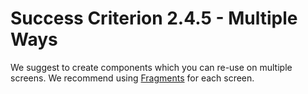 # Success Criterion 2.4.5 - Multiple Ways

We suggest to create components which you can re-use on multiple screens. We recommend using [Fragments](https://developer.android.com/guide/fragments) for each screen.
